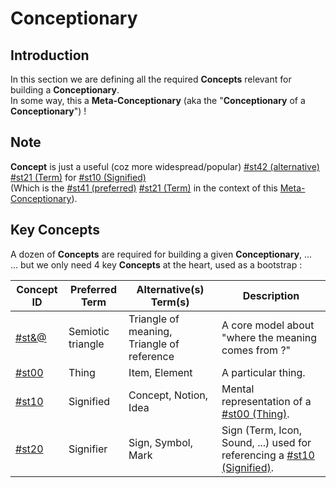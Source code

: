 Conceptionary
=

Introduction
-
In this section we are defining all the required __Concepts__ relevant for building a __Conceptionary__.   
In some way, this a __Meta-Conceptionary__ (aka the "__Conceptionary__ of a __Conceptionary__") !

Note
-
__Concept__ is just a useful (coz more widespread/popular) <a href="https://github.com/iPlumb3r/Th3Sr1b3Pr0j3ct/blob/master/1_Semantic/Conceptionary/%23st42_Alternative.md">#st42 (alternative)</a> <a href="https://github.com/iPlumb3r/Th3Sr1b3Pr0j3ct/blob/master/1_Semantic/Conceptionary/%23st21_Term.md">#st21 (Term)</a> for <a href="https://github.com/iPlumb3r/Th3Sr1b3Pr0j3ct/blob/master/1_Semantic/Conceptionary/%23st10_Signified.md">#st10 (Signified)</a>   
(Which is the <a href="https://github.com/iPlumb3r/Th3Sr1b3Pr0j3ct/blob/master/1_Semantic/Conceptionary/%23st41_Preferred.md">#st41 (preferred)</a> <a href="https://github.com/iPlumb3r/Th3Sr1b3Pr0j3ct/blob/master/1_Semantic/Conceptionary/%23st21_Term.md">#st21 (Term)</a> in the context of this <a href="https://github.com/iPlumb3r/Th3Sr1b3Pr0j3ct/blob/master/1_Semantic/Conceptionary">Meta-Conceptionary</a>).

Key Concepts
-
A dozen of __Concepts__ are required for building a given __Conceptionary__, ...   
... but we only need 4 key __Concepts__ at the heart, used as a bootstrap :

<table>
    <thead>
        <tr>
            <th>Concept ID</th>
            <th>Preferred Term</th>
            <th>Alternative(s) Term(s)</th>
            <th>Description</th>      
        </tr>
    </thead>
    <tbody>
        <tr>
            <td><a href="https://github.com/iPlumb3r/Th3Sr1b3Pr0j3ct/blob/master/1_Semantic/Conceptionary/%23st&@_SemioticTriangle.md">#st&@</a></td>
            <td>Semiotic triangle</td>
            <td>Triangle of meaning, Triangle of reference</td>
            <td>A core model about "where the meaning comes from ?"</td>
        </tr>
        <tr>
            <td><a href="https://github.com/iPlumb3r/Th3Sr1b3Pr0j3ct/blob/master/1_Semantic/Conceptionary/%23st00_Thing.md">#st00</a></td>
            <td>Thing</td>
            <td>Item, Element</td>
            <td>A particular thing.</td>
        </tr>
        <tr>
            <td><a href="https://github.com/iPlumb3r/Th3Sr1b3Pr0j3ct/blob/master/1_Semantic/Conceptionary/%23st10_Signified.md">#st10</a></td>
            <td>Signified</td>
            <td>Concept, Notion, Idea</td>
            <td>Mental representation of a <a href="https://github.com/iPlumb3r/Th3Sr1b3Pr0j3ct/blob/master/1_Semantic/Conceptionary/%23st00_Thing.md">#st00 (Thing)</a>.</td>
        </tr>
        <tr>
            <td><a href="https://github.com/iPlumb3r/Th3Sr1b3Pr0j3ct/blob/master/1_Semantic/Conceptionary/%23st20_Signifier.md">#st20</a></td>
            <td>Signifier</td>
            <td>Sign, Symbol, Mark</td>
            <td>Sign (Term, Icon, Sound, ...) used for referencing a <a href="https://github.com/iPlumb3r/Th3Sr1b3Pr0j3ct/blob/master/1_Semantic/Conceptionary/%23st10_Signified.md">#st10 (Signified)</a>.</td>
        </tr>
    </tbody>
</table>
